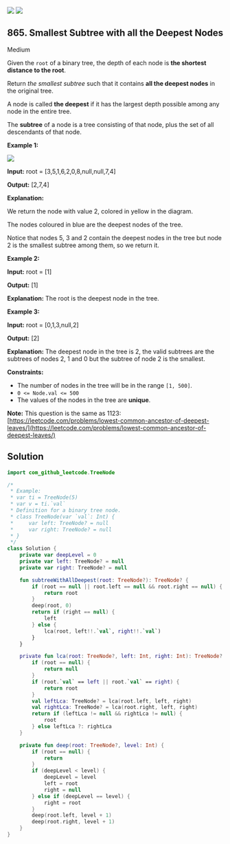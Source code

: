[![](https://img.shields.io/github/stars/javadev/LeetCode-in-Kotlin?label=Stars&style=flat-square)](https://github.com/javadev/LeetCode-in-Kotlin)
[![](https://img.shields.io/github/forks/javadev/LeetCode-in-Kotlin?label=Fork%20me%20on%20GitHub%20&style=flat-square)](https://github.com/javadev/LeetCode-in-Kotlin/fork)

## 865\. Smallest Subtree with all the Deepest Nodes

Medium

Given the `root` of a binary tree, the depth of each node is **the shortest distance to the root**.

Return _the smallest subtree_ such that it contains **all the deepest nodes** in the original tree.

A node is called **the deepest** if it has the largest depth possible among any node in the entire tree.

The **subtree** of a node is a tree consisting of that node, plus the set of all descendants of that node.

**Example 1:**

![](https://s3-lc-upload.s3.amazonaws.com/uploads/2018/07/01/sketch1.png)

**Input:** root = [3,5,1,6,2,0,8,null,null,7,4]

**Output:** [2,7,4]

**Explanation:**

We return the node with value 2, colored in yellow in the diagram.

The nodes coloured in blue are the deepest nodes of the tree.

Notice that nodes 5, 3 and 2 contain the deepest nodes in the tree but node 2 is the smallest subtree among them, so we return it.

**Example 2:**

**Input:** root = [1]

**Output:** [1]

**Explanation:** The root is the deepest node in the tree.

**Example 3:**

**Input:** root = [0,1,3,null,2]

**Output:** [2]

**Explanation:** The deepest node in the tree is 2, the valid subtrees are the subtrees of nodes 2, 1 and 0 but the subtree of node 2 is the smallest.

**Constraints:**

*   The number of nodes in the tree will be in the range `[1, 500]`.
*   `0 <= Node.val <= 500`
*   The values of the nodes in the tree are **unique**.

**Note:** This question is the same as 1123: [https://leetcode.com/problems/lowest-common-ancestor-of-deepest-leaves/](https://leetcode.com/problems/lowest-common-ancestor-of-deepest-leaves/)

## Solution

```kotlin
import com_github_leetcode.TreeNode

/*
 * Example:
 * var ti = TreeNode(5)
 * var v = ti.`val`
 * Definition for a binary tree node.
 * class TreeNode(var `val`: Int) {
 *     var left: TreeNode? = null
 *     var right: TreeNode? = null
 * }
 */
class Solution {
    private var deepLevel = 0
    private var left: TreeNode? = null
    private var right: TreeNode? = null

    fun subtreeWithAllDeepest(root: TreeNode?): TreeNode? {
        if (root == null || root.left == null && root.right == null) {
            return root
        }
        deep(root, 0)
        return if (right == null) {
            left
        } else {
            lca(root, left!!.`val`, right!!.`val`)
        }
    }

    private fun lca(root: TreeNode?, left: Int, right: Int): TreeNode? {
        if (root == null) {
            return null
        }
        if (root.`val` == left || root.`val` == right) {
            return root
        }
        val leftLca: TreeNode? = lca(root.left, left, right)
        val rightLca: TreeNode? = lca(root.right, left, right)
        return if (leftLca != null && rightLca != null) {
            root
        } else leftLca ?: rightLca
    }

    private fun deep(root: TreeNode?, level: Int) {
        if (root == null) {
            return
        }
        if (deepLevel < level) {
            deepLevel = level
            left = root
            right = null
        } else if (deepLevel == level) {
            right = root
        }
        deep(root.left, level + 1)
        deep(root.right, level + 1)
    }
}
```
